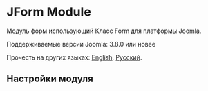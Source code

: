 # JForm Module
Модуль форм использующий Класс Form для платформы Joomla.

Поддерживаемые версии Joomla: 3.8.0  или новее

Прочесть на других языках: 
[English](https://github.com/Septdir/mod_jform/blob/master/README.md), 
[Русский](https://github.com/Septdir/mod_jform/blob/master/README.ru-RU.md).

## Настройки модуля
